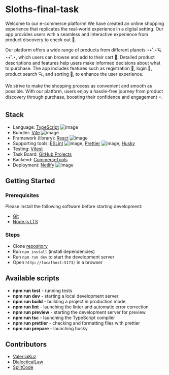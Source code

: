 # Sloths-final-task

Welcome to our e-commerce platform! We have created an online shopping experience that replicates the real-world experience in a digital setting. Our app provides users with a seamless and interactive experience from product discovery to check out 🚀.

Our platform offers a wide range of products from different planets ⋆⭒˚.⋆🪐 ⋆⭒˚.⋆, which users can browse and add to their cart 🛒. Detailed product descriptions and features help users make informed decisions about what to purchase. The app includes features such as registration 📝, login 🔐, product search 🔍, and sorting 📶, to enhance the user experience.

We strive to make the shopping process as convenient and smooth as possible. With our platform, users enjoy a hassle-free journey from product discovery through purchase, boosting their confidence and engagement ⭐.

## Stack

- Language: [TypeScript](https://www.typescriptlang.org/) ![image](https://img.shields.io/badge/TypeScript-007ACC?style=for-the-badge&logo=typescript&logoColor=white)
- Bundler: [Vite](https://vitejs.dev/) ![image](https://img.shields.io/badge/Vite-B73BFE?style=for-the-badge&logo=vite&logoColor=FFD62E)
- Framework (library): [React](https://react.dev/) ![image](https://img.shields.io/badge/React-20232A?style=for-the-badge&logo=react&logoColor=61DAFB)
- Supporting tools: [ESLint](https://eslint.org/) ![image](https://img.shields.io/badge/eslint-3A33D1?style=for-the-badge&logo=eslint&logoColor=white), [Prettier](https://prettier.io/) ![image](https://img.shields.io/badge/prettier-1A2C34?style=for-the-badge&logo=prettier&logoColor=F7BA3E), [Husky](https://typicode.github.io/husky/)
- Testing: [Vitest](https://vitest.dev/)
- Task Board: [GitHub Projects](https://docs.github.com/en/issues/planning-and-tracking-with-projects/learning-about-projects/about-projects)
- Backend: [CommerceTools](https://docs.commercetools.com/docs/)
- Deployment: [Netlify](https://www.netlify.com/) ![image](https://img.shields.io/badge/Netlify-00C7B7?style=for-the-badge&logo=netlify&logoColor=white)

## Getting Started

### Prerequisites

Please install the following software before starting development:

- [Git](https://git-scm.com/downloads)
- [Node.js LTS](https://nodejs.org/en/download/)

### Steps

- Clone [repository](https://github.com/DialecticalLaw/sloths-final-task/)
- Run `npm install` (install dependencies)
- Run `npm run dev` to start the development server
- Open `http://localhost:5173/` in a browser

## Available scripts

- **npm run test** - running tests
- **npm run dev** - starting a local development server
- **npm run build** - building a project in production mode
- **npm run lint** - launching the linter and automatic error correction
- **npm run preview** - starting the development server for preview
- **npm run tsc** - launching the TypeScript compiler
- **npm run prettier** - checking and formatting files with prettier
- **npm run prepare** - launching husky

## Contributors

* [ValeriiaKuz](https://github.com/ValeriiaKuz)
* [DialecticalLaw](https://github.com/DialecticalLaw)
* [SplitCode](https://github.com/SplitCode)